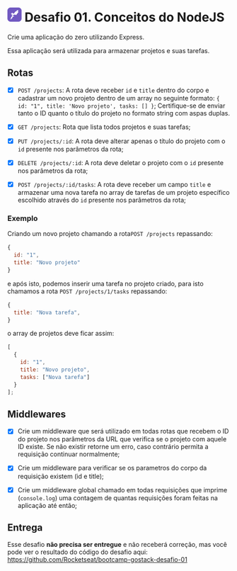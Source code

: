 # ![alt text](./assets/images/favicon.png "Rocketseat Logo") Desafio 01. Conceitos do NodeJS

Crie uma aplicação do zero utilizando Express.

Essa aplicação será utilizada para armazenar projetos e suas tarefas.

## Rotas

- [x] `POST /projects`: A rota deve receber `id` e `title` dentro do corpo e cadastrar um novo projeto dentro de um array no seguinte formato: `{ id: "1", title: 'Novo projeto', tasks: [] }`; Certifique-se de enviar tanto o ID quanto o título do projeto no formato string com aspas duplas.

- [x] `GET /projects`: Rota que lista todos projetos e suas tarefas;

- [x] `PUT /projects/:id`: A rota deve alterar apenas o título do projeto com o `id` presente nos parâmetros da rota;

- [x] `DELETE /projects/:id`: A rota deve deletar o projeto com o `id` presente nos parâmetros da rota;

- [x] `POST /projects/:id/tasks`: A rota deve receber um campo `title` e armazenar uma nova tarefa no array de tarefas de um projeto específico escolhido através do `id` presente nos parâmetros da rota;

### Exemplo

Criando um novo projeto chamando a rota`POST /projects` repassando:

```js
{
  id: "1",
  title: "Novo projeto"
}
```

e após isto, podemos inserir uma tarefa no projeto criado, para isto chamamos a rota `POST /projects/1/tasks` repassando:

```js
{
  title: "Nova tarefa",
}
```

o array de projetos deve ficar assim:

```js
[
  {
    id: "1",
    title: "Novo projeto",
    tasks: ["Nova tarefa"]
  }
];
```

## Middlewares

- [x] Crie um middleware que será utilizado em todas rotas que recebem o ID do projeto nos parâmetros da URL que verifica se o projeto com aquele ID existe. Se não existir retorne um erro, caso contrário permita a requisição continuar normalmente;

- [x] Crie um middleware para verificar se os parametros do corpo da requisição existem (id e title);

- [x] Crie um middleware global chamado em todas requisições que imprime (`console.log`) uma contagem de quantas requisições foram feitas na aplicação até então;

## Entrega

Esse desafio **não precisa ser entregue** e não receberá correção, mas você pode ver o resultado do código do desafio aqui: https://github.com/Rocketseat/bootcamp-gostack-desafio-01

